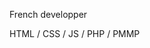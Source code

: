 French developper 

HTML / CSS / JS / PHP / PMMP

<!---
xBibouu/xBibouu is a ✨ special ✨ repository because its `README.md` (this file) appears on your GitHub profile.
You can click the Preview link to take a look at your changes.
--->
